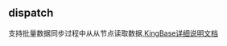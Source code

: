 ## dispatch

支持批量数据同步过程中从从节点读取数据,[KingBase详细说明文档](https://bbs.kingbase.com.cn/docHtml?recId=218c307e5f3d72bf20bb84a51859344a&url=aHR0cHM6Ly9iYnMua2luZ2Jhc2UuY29tLmNuL2tpbmdiYXNlLWRvYy92OS4xLjEuMjQvZmFxL2ZhcS1uZXcvaW50ZXJmYWNlL2pkYmMuaHRtbCNpZDQ)